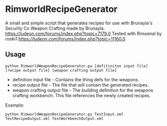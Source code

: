 # RimworldRecipeGenerator

A small and simple script that generates recipes for use with Brunayla's Security Co Weapon Crafting made by Brunayla.
https://ludeon.com/forums/index.php?topic=7179.0
Tested with Rimsenal by rooki1
https://ludeon.com/forums/index.php?topic=11160.0

## Usage

    python RimworldWeaponRecipeGenerator.py [defitiniton input file] [recipe output file] [weapon crafting output file]

* definition input file - Contains the thing defs for the weapons.
* recipe output file - The file that will contain the generated recipes.
* weapon crafting output file - The building definition for the weapons crafting workbench. This file references the newly
created recipes.

Example:

    python RimworldWeaponRecipeGenerator.py TestInput.xml TestRecipeOutput.xml TestWorkbenchOutput.xml